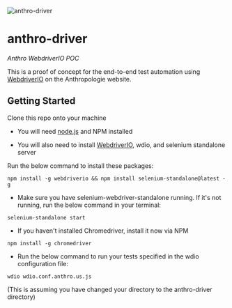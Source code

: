 ![anthro-driver](http://i.imgur.com/96jFE2K.jpg)
# anthro-driver
*Anthro WebdriverIO POC*

This is a proof of concept for the end-to-end test automation using [WebdriverIO] on the Anthropologie website. 

## Getting Started

Clone this repo onto your machine

* You will need [node.js] and NPM installed

* You will also need to install [WebdriverIO], wdio, and selenium standalone server

Run the below command to install these packages:

`npm install -g webdriverio && npm install selenium-standalone@latest -g`

* Make sure you have selenium-webdriver-standalone running. If it's not running, run the below command in your terminal:

`selenium-standalone start`

* If you haven't installed Chromedriver, install it now via NPM

`npm install -g chromedriver`

* Run the below command to run your tests specified in the wdio configuration file:

`wdio wdio.conf.anthro.us.js` 

(This is assuming you have changed your directory to the anthro-driver directory)


[WebdriverIO]: <http://webdriver.io/>
[WebdriverIO Install Page]: <http://webdriver.io/guide/getstarted/install.html>
[node.js]: <http://nodejs.org/>

